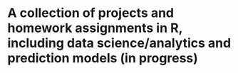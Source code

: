 # A collection of projects and homework assignments in R, including data science/analytics and prediction models (in progress)

